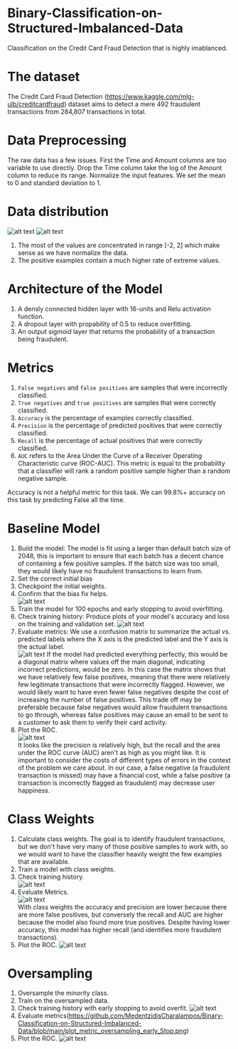 # Binary-Classification-on-Structured-Imbalanced-Data
Classification on the  Credit Card Fraud Detection  that is highly imablanced.

# The dataset
The Credit Card Fraud Detection (https://www.kaggle.com/mlg-ulb/creditcardfraud) dataset aims to detect a mere 492 fraudulent transactions from 284,807 transactions in total. 

# Data Preprocessing
The raw data has a few issues. First the Time and Amount columns are too variable to use directly. Drop the Time column take the log of the Amount column to reduce its range.
Normalize the input features. We set the mean to 0 and standard deviation to 1.

# Data distribution

![alt text](https://github.com/MedentzidisCharalampos/Binary-Classification-on-Structured-Imbalanced-Data/blob/main/positive_distribution.png)
![alt text](https://github.com/MedentzidisCharalampos/Binary-Classification-on-Structured-Imbalanced-Data/blob/main/negative_distribution.png)

1. The most of the values are concentrated in range [-2, 2] which make sense as we have normalize the data.
2. The positive examples contain a much higher rate of extreme values.

# Architecture of the Model
1. A densly connected hidden layer with 16-units and Relu activation function.
2. A dropout layer with propability of 0.5 to reduce overfitting.
3. An output sigmoid layer that returns the probability of a transaction being fraudulent.

# Metrics
1. `False negatives` and `false positives` are samples that were incorrectly classified.
2. `True negatives` and `true positives` are samples that were correctly classified.
3. `Accuracy` is the percentage of examples correctly classified.
4. `Precision` is the percentage of predicted positives that were correctly classified.
5. `Recall` is the percentage of actual positives that were correctly classified.
6. `AUC` refers to the Area Under the Curve of a Receiver Operating Characteristic curve (ROC-AUC). This metric is equal to the probability that a classifier will rank a random positive sample higher than a random negative sample.

Accuracy is not a helpful metric for this task. We can 99.8%+ accuracy on this task by predicting False all the time.

# Baseline Model
1. Build the model: The model is fit using a larger than default batch size of 2048, this is important to ensure that each batch has a decent chance of containing a few positive samples. If the batch size was too small, they would likely have no fraudulent transactions to learn from.
2. Set the correct initial bias
3. Checkpoint the initial weights.
4. Confirm that the bias fix helps.  
![alt text](https://github.com/MedentzidisCharalampos/Binary-Classification-on-Structured-Imbalanced-Data/blob/main/loss_convergence.png)
5. Train the model for 100 epochs and early stopping to avoid overfitting.
6. Check training history: Produce plots of your model's accuracy and loss on the training and validation set.
![alt text](https://github.com/MedentzidisCharalampos/Binary-Classification-on-Structured-Imbalanced-Data/blob/main/training_epochs.png)  
6. Evaluate metrics: We use a confusion matrix to summarize the actual vs. predicted labels where the X axis is the predicted label and the Y axis is the actual label.  
![alt text](https://github.com/MedentzidisCharalampos/Binary-Classification-on-Structured-Imbalanced-Data/blob/main/confusio_matrix_.png)
If the model had predicted everything perfectly, this would be a diagonal matrix where values off the main diagonal, indicating incorrect predictions, would be zero. In this case the matrix shows that we have relatively few false positives, meaning that there were relatively few legitimate transactions that were incorrectly flagged. However, we would likely want to have even fewer false negatives despite the cost of increasing the number of false positives. This trade off may be preferable because false negatives would allow fraudulent transactions to go through, whereas false positives may cause an email to be sent to a customer to ask them to verify their card activity.  
7. Plot the ROC.    
![alt text](https://github.com/MedentzidisCharalampos/Binary-Classification-on-Structured-Imbalanced-Data/blob/main/tp_fp.png)  
It looks like the precision is relatively high, but the recall and the area under the ROC curve (AUC) aren't as high as you might like. It is important to consider the costs of different types of errors in the context of the problem we care about. In our case, a false negative (a fraudulent transaction is missed) may have a financial cost, while a false positive (a transaction is incorrectly flagged as fraudulent) may decrease user happiness.

# Class Weights
1. Calculate class weights. The goal is to identify fraudulent transactions, but we don't have very many of those positive samples to work with, so we would want to have the classifier heavily weight the few examples that are available.
2. Train a model with class weights.  
3. Check training history.  
![alt text](https://github.com/MedentzidisCharalampos/Binary-Classification-on-Structured-Imbalanced-Data/blob/main/weighted_training.png)
4. Evaluate Metrics.  
![alt text](https://github.com/MedentzidisCharalampos/Binary-Classification-on-Structured-Imbalanced-Data/blob/main/confusion_weighted.png)  
 With class weights the accuracy and precision are lower because there are more false positives, but conversely the recall and AUC are higher because the model also found more true positives. Despite having lower accuracy, this model has higher recall (and identifies more fraudulent transactions).  
 5. Plot the ROC.
 ![alt text](https://github.com/MedentzidisCharalampos/Binary-Classification-on-Structured-Imbalanced-Data/blob/main/roc_weighted.png)

# Oversampling
1. Oversample the minority class.
2. Train on the oversampled data.
3. Check training history with early stopping to avoid overfit.
![alt text](https://github.com/MedentzidisCharalampos/Binary-Classification-on-Structured-Imbalanced-Data/blob/main/plot_metric_oversampling_early_Stop.png)
4. Evaluate metrics(https://github.com/MedentzidisCharalampos/Binary-Classification-on-Structured-Imbalanced-Data/blob/main/plot_metric_oversampling_early_Stop.png)
5. Plot the ROC.
![alt text](https://github.com/MedentzidisCharalampos/Binary-Classification-on-Structured-Imbalanced-Data/blob/main/roc_oversampling.png)
